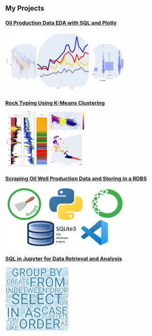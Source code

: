 ## My Projects



### [Oil Production Data EDA with SQL and Plotly](/pages/page_EDA.md)
<img src="/images/plotly thumbnail.PNG?raw=true" width="375" height="188">


### [Rock Typing Using K-Means Clustering](/pages/page_cluster.md)
<img src="/images/cluster_thimbnail.PNG?raw=true" width="50%" height="50%">


### [Scraping Oil Well Production Data and Storing in a RDBS](/pages/page_scrapy.md)
<img src="/images/scraping_collage_2.PNG?raw=true" width="375" height="188">


### [SQL in Jupyter for Data Retrieval and Analysis](/pages/page_sql.md)
<img src="/images/collage_thumbnail_sql.PNG?raw=true" width="200" height="200">



